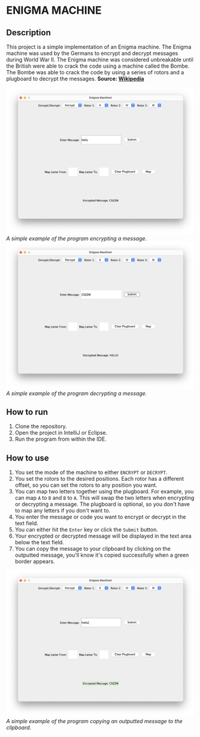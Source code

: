 # ENIGMA MACHINE

## Description
This project is a simple implementation of an Enigma machine.
The Enigma machine was used by the Germans to encrypt and decrypt messages during World War II. 
The Enigma machine was considered unbreakable until the British were able to crack the code using a machine called the Bombe. 
The Bombe was able to crack the code by using a series of rotors and a plugboard to decrypt the messages.
**Source: [Wikipedia](https://en.wikipedia.org/wiki/Bombe)**


![An image of the program encrypting a message.](./assets/EnigmaMachineEncrypt.png)*A simple example of the program encrypting a message.*
![An image of the program decrypting a message.](./assets/EnigmaMachineDecrypt.png)*A simple example of the program decrypting a message.*

## How to run
1. Clone the repository.
2. Open the project in IntelliJ or Eclipse.
3. Run the program from within the IDE.

## How to use
1. You set the mode of the machine to either `ENCRYPT` or `DECRYPT`.
2. You set the rotors to the desired positions. Each rotor has a different offset, so you can set the rotors to any position you want.
3. You can map two letters together using the plugboard. For example, you can map `A` to `B` and `B` to `A`. This will swap the two letters when encrypting or decrypting a message.
The plugboard is optional, so you don't have to map any letters if you don't want to.
4. You enter the message or code you want to encrypt or decrypt in the text field.
5. You can either hit the `Enter` key or click the `Submit` button.
6. Your encrypted or decrypted message will be displayed in the text area below the text field.
7. You can copy the message to your clipboard by clicking on the outputted message, you'll know it's copied successfully when a green border appears.

![An image of the program copying an outputted message to the clipboard.](./assets/EnigmaMachineCopiedOutput.png)*A simple example of the program copying an outputted message to the clipboard.*


